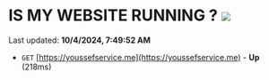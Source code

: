 # IS MY WEBSITE RUNNING ? [![](https://img.shields.io/static/v1?label=Sponsor&message=%E2%9D%A4&logo=GitHub&color=%23fe8e86)](https://github.com/sponsors/Youssef-Lehmam)

Last updated: **10/4/2024, 7:49:52 AM**

- `GET` [https://youssefservice.me](https://youssefservice.me) - **Up** (218ms)
